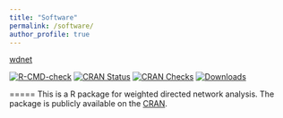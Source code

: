 ```yaml
---
title: "Software"
permalink: /software/
author_profile: true
---
```


[wdnet](https://cran.r-project.org/web/packages/wdnet/index.html)
<!-- badges: start -->
[![R-CMD-check](https://github.com/Yelie-Yuan/wdnet/workflows/R-CMD-check/badge.svg)](https://github.com/Yelie-Yuan/wdnet/actions)
[![CRAN Status](http://www.r-pkg.org/badges/version-last-release/wdnet)](https://cran.r-project.org/package=wdnet)
[![CRAN Checks](https://badges.cranchecks.info/summary/wdnet.svg)](https://cran.r-project.org/web/checks/check_results_wdnet.html)
[![Downloads](https://cranlogs.r-pkg.org/badges/grand-total/wdnet)](https://cran.r-project.org/package=wdnet)
<!-- badges: end -->
=====
This is a R package for weighted directed network analysis. The package is publicly
available on the [CRAN](https://cran.r-project.org/web/packages/wdnet/index.html).
